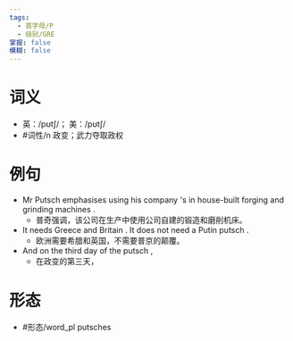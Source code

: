 ```yaml
---
tags:
  - 首字母/P
  - 级别/GRE
掌握: false
模糊: false
---
```

# 词义
- 英：/pʊtʃ/； 美：/pʊtʃ/
- #词性/n  政变；武力夺取政权
# 例句
- Mr Putsch emphasises using his company 's in house-built forging and grinding machines .
	- 普奇强调，该公司在生产中使用公司自建的锻造和磨削机床。
- It needs Greece and Britain . It does not need a Putin putsch .
	- 欧洲需要希腊和英国，不需要普京的颠覆。
- And on the third day of the putsch ,
	- 在政变的第三天，
# 形态
- #形态/word_pl putsches

